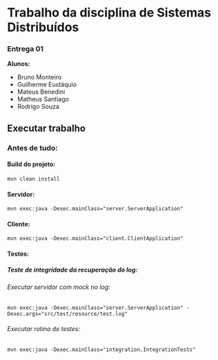 # Trabalho da disciplina de Sistemas Distribuídos

### Entrega 01

**Alunos:** 
* Bruno Monteiro
* Guilherme Eustáquio
* Mateus Benedini
* Matheus Santiago
* Rodrigo Souza

## Executar trabalho

### Antes de tudo:
#### Build do projeto:
`mvn clean install`

#### Servidor:
`mvn exec:java -Dexec.mainClass="server.ServerApplication"`

#### Cliente:
`mvn exec:java -Dexec.mainClass="client.ClientApplication"`

#### Testes:

##### Teste de integridade da recuperação do log:

###### Executar servidor com mock no log: 
`mvn exec:java -Dexec.mainClass="server.ServerApplication" -Dexec.args="src/test/resource/test.log"`
###### Executar rotina de testes:
`mvn exec:java -Dexec.mainClass="integration.IntegrationTests"`

